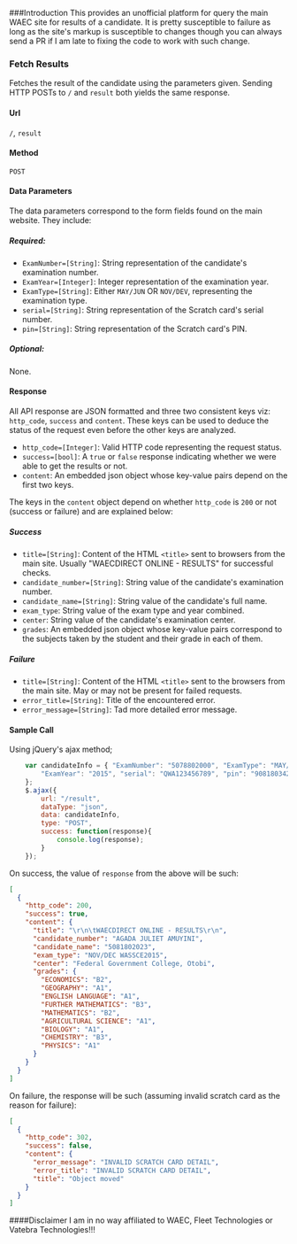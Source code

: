 ###Introduction
This provides an unofficial platform for query the main WAEC site for results of a candidate.
It is pretty susceptible to failure as long as the site's markup is susceptible to changes though 
you can always send a PR if I am late to fixing the code to work with such change.
### Fetch Results
Fetches the result of the candidate using the parameters given. Sending HTTP POSTs to `/` and `result` both yields the same response.
#### Url
`/`, `result`
#### Method
`POST`
#### Data Parameters
The data parameters correspond to the form fields found on the main website. They include:
##### Required:
* `ExamNumber=[String]`: String representation of the candidate's examination number.
* `ExamYear=[Integer]`: Integer representation of the examination year.
* `ExamType=[String]`: Either `MAY/JUN` OR `NOV/DEV`, representing the examination type.
* `serial=[String]`: String representation of the Scratch card's serial number.
* `pin=[String]`: String representation of the Scratch card's PIN.
##### Optional:
None.
#### Response
All API response are JSON formatted and three two consistent keys viz: `http_code`, `success` and `content`. These keys can be used to deduce
the status of the request even before the other keys are analyzed.
* `http_code=[Integer]`: Valid HTTP code representing the request status.
* `success=[bool]`: A `true` or `false` response indicating whether we were able to get the results or not.
* `content`: An embedded json object whose key-value pairs depend on the first two keys.

The keys in the `content` object depend on whether `http_code` is `200` or not (success or failure) and are explained below:
##### Success
* `title=[String]`: Content of the HTML `<title>` sent to browsers from the main site. Usually "WAECDIRECT ONLINE - RESULTS" for successful checks.
* `candidate_number=[String]`: String value of the candidate's examination number.
* `candidate_name=[String]`: String value of the candidate's full name.
* `exam_type`: String value of the exam type and year combined.
* `center`: String value of the candidate's examination center.
* `grades`: An embedded json object whose key-value pairs correspond to the subjects taken by the student and their grade in each of them.
##### Failure
* `title=[String]`: Content of the HTML `<title>` sent to the browsers from the main site. May or may not be present for failed requests.
* `error_title=[String]`: Title of the encountered error.
* `error_message=[String]`: Tad more detailed error message.
#### Sample Call
Using jQuery's ajax method;
```javascript
    var candidateInfo = { "ExamNumber": "5078802000", "ExamType": "MAY/JUN",
        "ExamYear": "2015", "serial": "QWA123456789", "pin": "9081803423"
    };
    $.ajax({
        url: "/result",
        dataType: "json",
        data: candidateInfo,
        type: "POST",
        success: function(response){
            console.log(response);
        }
    });
```
On success, the value of `response` from the above will be such:
```json
[
  {
    "http_code": 200,
    "success": true,
    "content": {
      "title": "\r\n\tWAECDIRECT ONLINE - RESULTS\r\n",
      "candidate_number": "AGADA JULIET AMUYINI",
      "candidate_name": "5081802023",
      "exam_type": "NOV/DEC WASSCE2015",
      "center": "Federal Government College, Otobi",
      "grades": {
        "ECONOMICS": "B2",
        "GEOGRAPHY": "A1",
        "ENGLISH LANGUAGE": "A1",
        "FURTHER MATHEMATICS": "B3",
        "MATHEMATICS": "B2",
        "AGRICULTURAL SCIENCE": "A1",
        "BIOLOGY": "A1",
        "CHEMISTRY": "B3",
        "PHYSICS": "A1"
      }
    }
  }
]
```

On failure, the response will be such (assuming invalid scratch card as the reason for failure):
```json
[
  {
    "http_code": 302,
    "success": false,
    "content": {
      "error_message": "INVALID SCRATCH CARD DETAIL",
      "error_title": "INVALID SCRATCH CARD DETAIL",
      "title": "Object moved"
    }
  }
]
``` 

####Disclaimer
I am in no way affiliated to WAEC, Fleet Technologies or Vatebra Technologies!!!
